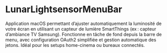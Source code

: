 # LunarLightsensorMenuBar
Application macOS permettant d’ajuster automatiquement la luminosité de votre écran en utilisant un capteur de lumière SmartThings (ex : capteur d’ambiance TV Samsung). Fonctionne en tâche de fond depuis la barre de menu, avec configuration OAuth2 simplifiée et gestion automatique des jetons. Idéal pour les setups home-cinema ou bureaux connectés.

